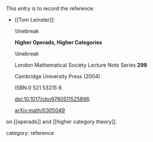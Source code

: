 
This entry is to record the reference:


* [[Tom Leinster]]:

  \linebreak

  **Higher Operads, Higher Categories**

  \linebreak

  London Mathematical Society Lecture Note Series **298** 

  Cambridge University Press (2004)

  ISBN:0 521 53215 9.

  [doi:10.1017/cbo9780511525896](http://dx.doi.org/10.1017/cbo9780511525896).

  [arXiv:math/0305049](https://arxiv.org/abs/math/0305049)

on [[operads]] and [[higher category theory]].

category: reference